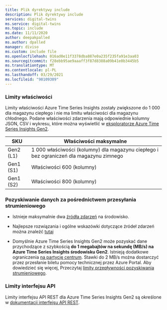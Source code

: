 ```yaml
---
title: Plik dyrektywy include
description: Plik dyrektywy include
services: digital-twins
ms.service: digital-twins
ms.topic: include
ms.date: 11/11/2020
author: deepakpalled
ms.author: dpalled
manager: diviso
ms.custom: include file
ms.openlocfilehash: 016ad0e11f3378dba887e0a235f235fa91e3aa03
ms.sourcegitcommit: f28ebb95ae9aaaff3f87d8388a09b41e0b3445b5
ms.translationtype: MT
ms.contentlocale: pl-PL
ms.lasthandoff: 03/29/2021
ms.locfileid: "98109309"
---
```

### <a name="property-limits"></a>Limity właściwości

Limity właściwości Azure Time Series Insights zostały zwiększone do 1 000 dla magazynu ciepłego i nie ma limitu właściwości dla magazynu chłodnego. Podane właściwości zdarzenia mają odpowiednie kolumny JSON, CSV i wykresu, które można wyświetlić w [eksploratorze Azure Time Series Insights Gen2](../articles/time-series-insights/quickstart-explore-tsi.md).

| SKU | Właściwości maksymalne |
| --- | --- |
| Gen2 (L1) | 1 000 właściwości (kolumny) dla magazynu ciepłego i bez ograniczeń dla magazynu zimnego|
| Gen1 (S1) | Właściwości 600 (kolumny) |
| Gen1 (S2) | Właściwości 800 (kolumny) |

### <a name="streaming-ingestion"></a>Pozyskiwanie danych za pośrednictwem przesyłania strumieniowego

* Istnieje maksymalnie dwa [źródła zdarzeń](../articles/time-series-insights/concepts-streaming-ingestion-event-sources.md) na środowisko.

* Najlepsze rozwiązania i ogólne wskazówki dotyczące źródeł zdarzeń można znaleźć [tutaj](../articles/time-series-insights/concepts-streaming-ingestion-event-sources.md#streaming-ingestion-best-practices)

* Domyślnie Azure Time Series Insights Gen2 może pozyskać dane przychodzące z szybkością **do 1 megabajtów na sekundę (MB/s) na Azure Time Series Insights środowisku Gen2**. Istnieją dodatkowe ograniczenia [na partycję centrum](../articles/time-series-insights/concepts-streaming-ingress-throughput-limits.md#hub-partitions-and-per-partition-limits). Stawki do 2 MB/s można dostarczyć przez przesłanie biletu pomocy technicznej przez Azure Portal. Aby dowiedzieć się więcej, Przeczytaj [limity przepływności pozyskiwania strumieniowego](../articles/time-series-insights/concepts-streaming-ingress-throughput-limits.md).

### <a name="api-limits"></a>Limity interfejsu API

Limity interfejsu API REST dla Azure Time Series Insights Gen2 są określone w [dokumentacji interfejsu API REST](/rest/api/time-series-insights/preview#limits-1).